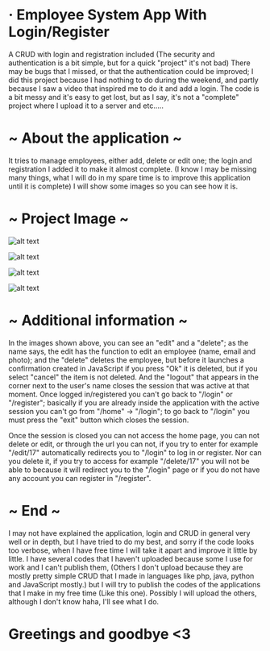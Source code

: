 # · Employee System App With Login/Register
A CRUD with login and registration included (The security and authentication is a bit simple, but for a quick "project" it's not bad) There may be bugs that I missed, or that the authentication could be improved; I did this project because I had nothing to do during the weekend, and partly because I saw a video that inspired me to do it and add a login. The code is a bit messy and it's easy to get lost, but as I say, it's not a "complete" project where I upload it to a server and etc..... 

# ~ About the application ~
It tries to manage employees, either add, delete or edit one; the login and registration I added it to make it almost complete. (I know I may be missing many things, what I will do in my spare time is to improve this application until it is complete) I will show some images so you can see how it is.

# ~ Project Image ~
![alt text](https://i.imgur.com/sex7Axi.png)

![alt text](https://i.imgur.com/XnUyrsh.png)

![alt text](https://i.imgur.com/qbN9dly.png)

![alt text](https://i.imgur.com/xOzzcD0.png)

# ~ Additional information ~

In the images shown above, you can see an "edit" and a "delete"; as the name says, the edit has the function to edit an employee (name, email and photo); and the "delete" deletes the employee, but before it launches a confirmation created in JavaScript if you press "Ok" it is deleted, but if you select "cancel" the item is not deleted. And the "logout" that appears in the corner next to the user's name closes the session that was active at that moment. Once logged in/registered you can't go back to "/login" or "/register"; basically if you are already inside the application with the active session you can't go from "/home" -> "/login"; to go back to "/login" you must press the "exit" button which closes the session.

Once the session is closed you can not access the home page, you can not delete or edit, or through the url you can not, if you try to enter for example "/edit/17" automatically redirects you to "/login" to log in or register.  Nor can you delete it, if you try to access for example "/delete/17" you will not be able to because it will redirect you to the "/login" page or if you do not have any account you can register in "/register".

# ~ End ~

I may not have explained the application, login and CRUD in general very well or in depth, but I have tried to do my best, and sorry if the code looks too verbose, when I have free time I will take it apart and improve it little by little. I have several codes that I haven't uploaded because some I use for work and I can't publish them, (Others I don't upload because they are mostly pretty simple CRUD that I made in languages like php, java, python and JavaScript mostly.) but I will try to publish the codes of the applications that I make in my free time (Like this one). Possibly I will upload the others, although I don't know haha, I'll see what I do.

# Greetings and goodbye <3